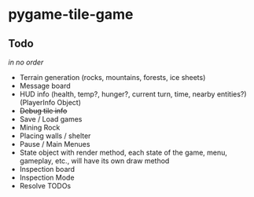 # pygame-tile-game

## Todo

_in no order_

-   Terrain generation (rocks, mountains, forests, ice sheets)
-   Message board
-   HUD info (health, temp?, hunger?, current turn, time, nearby entities?) (PlayerInfo Object)
-   ~~Debug tile info~~
-   Save / Load games
-   Mining Rock
-   Placing walls / shelter
-   Pause / Main Menues
-   State object with render method, each state of the game, menu, gameplay, etc., will have its own draw method
-   Inspection board
-   Inspection Mode
-   Resolve TODOs
